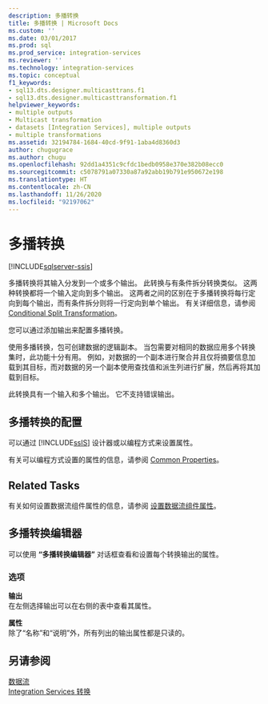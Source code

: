 ```yaml
---
description: 多播转换
title: 多播转换 | Microsoft Docs
ms.custom: ''
ms.date: 03/01/2017
ms.prod: sql
ms.prod_service: integration-services
ms.reviewer: ''
ms.technology: integration-services
ms.topic: conceptual
f1_keywords:
- sql13.dts.designer.multicasttrans.f1
- sql13.dts.designer.multicasttransformation.f1
helpviewer_keywords:
- multiple outputs
- Multicast transformation
- datasets [Integration Services], multiple outputs
- multiple transformations
ms.assetid: 32194784-1684-40cd-9f91-1aba4d8360d3
author: chugugrace
ms.author: chugu
ms.openlocfilehash: 92dd1a4351c9cfdc1bedb0958e370e382b08ecc0
ms.sourcegitcommit: c5078791a07330a87a92abb19b791e950672e198
ms.translationtype: HT
ms.contentlocale: zh-CN
ms.lasthandoff: 11/26/2020
ms.locfileid: "92197062"
---
```

# <a name="multicast-transformation"></a>多播转换

[!INCLUDE[sqlserver-ssis](../../../includes/applies-to-version/sqlserver-ssis.md)]


  多播转换将其输入分发到一个或多个输出。 此转换与有条件拆分转换类似。 这两种转换都将一个输入定向到多个输出。 这两者之间的区别在于多播转换将每行定向到每个输出，而有条件拆分则将一行定向到单个输出。 有关详细信息，请参阅 [Conditional Split Transformation](../../../integration-services/data-flow/transformations/conditional-split-transformation.md)。  
  
 您可以通过添加输出来配置多播转换。  
  
 使用多播转换，包可创建数据的逻辑副本。 当包需要对相同的数据应用多个转换集时，此功能十分有用。 例如，对数据的一个副本进行聚合并且仅将摘要信息加载到其目标，而对数据的另一个副本使用查找值和派生列进行扩展，然后再将其加载到目标。  
  
 此转换具有一个输入和多个输出。 它不支持错误输出。  
  
## <a name="configuration-of-the-multicast-transformation"></a>多播转换的配置  
 可以通过 [!INCLUDE[ssIS](../../../includes/ssis-md.md)] 设计器或以编程方式来设置属性。  
  
 有关可以编程方式设置的属性的信息，请参阅 [Common Properties](../set-the-properties-of-a-data-flow-component.md)。  
  
## <a name="related-tasks"></a>Related Tasks  
 有关如何设置数据流组件属性的信息，请参阅 [设置数据流组件属性](../../../integration-services/data-flow/set-the-properties-of-a-data-flow-component.md)。  
  
## <a name="multicast-transformation-editor"></a>多播转换编辑器
  可以使用 **“多播转换编辑器”** 对话框查看和设置每个转换输出的属性。  
  
### <a name="options"></a>选项  
 **输出**  
 在左侧选择输出可以在右侧的表中查看其属性。  
  
 **属性**  
 除了“名称”和“说明”外，所有列出的输出属性都是只读的。  
  
## <a name="see-also"></a>另请参阅  
 [数据流](../../../integration-services/data-flow/data-flow.md)   
 [Integration Services 转换](../../../integration-services/data-flow/transformations/integration-services-transformations.md)  
  
